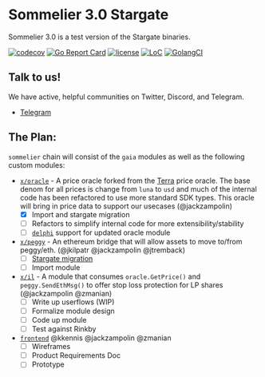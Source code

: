 # Sommelier 3.0 Stargate 

Sommelier 3.0 is a test version of the Stargate binaries.

[![codecov](https://codecov.io/gh/peggyjv/sommelier/branch/main/graph/badge.svg)](https://codecov.io/gh/peggyjv/sommelier)
[![Go Report Card](https://goreportcard.com/badge/github.com/peggyjv/sommelier)](https://goreportcard.com/report/github.com/peggyjv/sommelier)
[![license](https://img.shields.io/github/license/peggyjv/sommelier.svg)](https://github.com/peggyjv/sommelier/blob/main/LICENSE)
[![LoC](https://tokei.rs/b1/github/peggyjv/sommelier)](https://github.com/peggyjv/sommelier)
[![GolangCI](https://golangci.com/badges/github.com/peggyjv/sommelier.svg)](https://golangci.com/r/github.com/peggyjv/sommelier)


## Talk to us!

We have active, helpful communities on Twitter, Discord, and Telegram.

* [Telegram](https://t.me/peggyvaults)

## The Plan:

`sommelier` chain will consist of the `gaia` modules as well as the following custom modules:
- [`x/oracle`](https://github.com/peggyjv/sommelier/x/uniswap_oracle) - A price oracle forked from the [Terra](https://terra.money) price oracle. The base denom for all prices is change from `luna` to `usd` and much of the internal code has been refactored to use more standard SDK types. This oracle will bring in price data to support our usecases (@jackzampolin)
    - [x] Import and stargate migration
    - [ ] Refactors to simplify internal code for more extensibility/stability
    - [ ] [`delphi`](https://github.com/iqlusioninc/delphi) support for updated oracle module
- [`x/peggy`](https://github.com/althea-net/peggy/module/x/peggy) - An ethereum bridge that will allow assets to move to/from peggy/eth. (@jkilpatr @jackzampolin @jtremback)
    - [ ] [Stargate migration](https://github.com/althea-net/peggy/pull/120)
    - [ ] Import module
- [`x/il`](https://github.com/peggyjv/sommelier/x/il) - A module that consumes `oracle.GetPrice()` and `peggy.SendEthMsg()` to offer stop loss protection for LP shares (@jackzampolin @zmanian)
    - [ ] Write up userflows (WIP)
    - [ ] Formalize module design
    - [ ] Code up module
    - [ ] Test against Rinkby
- [`frontend`](https://github.com/PeggyJV/frontend) @kkennis @jackzampolin @zmanian     
    - [ ] Wireframes
    - [ ] Product Requirements Doc
    - [ ] Prototype